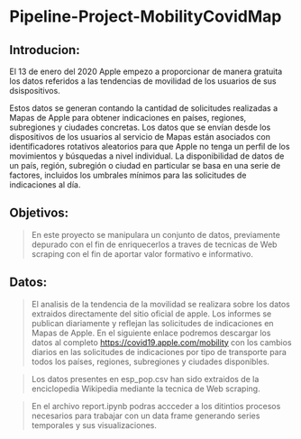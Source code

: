 # Pipeline-Project-MobilityCovidMap

## Introducion:
El 13 de enero del 2020 Apple empezo a proporcionar de manera gratuita los datos referidos a las tendencias de movilidad de los usuarios de sus dsispositivos. 

Estos datos se generan contando la cantidad de solicitudes realizadas a Mapas de Apple para obtener indicaciones en países, regiones, subregiones y ciudades concretas. Los datos que se envían desde los dispositivos de los usuarios al servicio de Mapas están asociados con identificadores rotativos aleatorios para que Apple no tenga un perfil de los movimientos y búsquedas a nivel individual. La disponibilidad de datos de un país, región, subregión o ciudad en particular se basa en una serie de factores, incluidos los umbrales mínimos para las solicitudes de indicaciones al día.

## Objetivos: 
>En este proyecto se manipulara un conjunto de datos, previamente depurado con el fin de enriquecerlos a traves de tecnicas de Web scraping con el fin de aportar valor formativo e informativo.

## Datos:
>El analisis de la tendencia de la movilidad se realizara sobre los datos extraidos directamente del sitio oficial de apple. Los informes se publican diariamente y reflejan las solicitudes de indicaciones en Mapas de Apple. En el siguiente enlace podremos descargar los datos al completo https://covid19.apple.com/mobility con los cambios diarios en las solicitudes de indicaciones por tipo de transporte para todos los países, regiones, subregiones y ciudades disponibles.

>Los datos presentes en esp_pop.csv han sido extraidos de la enciclopedia Wikipedia mediante la tecnica de Web scraping.

> En el archivo report.ipynb podras accceder a los ditintios procesos necesarios para trabajar con un data frame generando series temporales y sus visualizaciones. 



